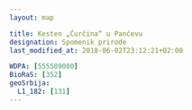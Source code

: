 ```yaml
---
layout: map

title: Kesten „Ćurčina“ u Pančevu
designation: Spomenik prirode
last_modified_at: 2018-06-02T23:12:21+02:00

WDPA: [555589080]
BioRaS: [352]
geoSrbija:
  L1_182: [131]
---
```

